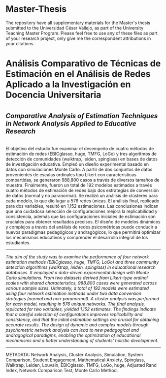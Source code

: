 # Master-Thesis
 
The repository have all supplementary materials for the Master's thesis submitted to the Universidad César Vallejo, as part of the University Teaching Master Program. Please feel free to use any of these files as part of your research project, only give me the correspondent attributions in your citations.

<h1> Análisis Comparativo de Técnicas de Estimación en el Análisis de Redes Aplicado a la Investigación en Docencia Universitaria <h1/> 
<h2> <i> Comparative Analysis of Estimation Techniques in Network Analysis Applied to Educative Research </i> </h2>
<br>
El objetivo del estudio fue examinar el desempeño de cuatro métodos de estimación de redes (EBICglasso, huge, TMFG, LoGo) y tres algoritmos de detección de comunidades (walktrap, leiden, spinglass) en bases de datos de investigación educativa. Empleó un diseño experimental basado en datos con simulaciones Monte Carlo. A partir de dos conjuntos de datos provenientes de escalas ordinales tipo Likert con características compartidas, se generaron 988,800 casos a través de diversos tamaños de muestra. Finalmente, fueron un total de 192 modelos estimados a través cuatro métodos de estimación de redes bajo dos estrategias de conversión de datos (normal y no paranormal). Se realizó un análisis de clústeres para cada modelo, lo que dio lugar a 576 redes únicas. El análisis final, replicado para dos variables, resultó en 1,152 estimaciones. Las conclusiones indican que una cuidadosa selección de configuraciones mejora la replicabilidad y consistencia, además que las configuraciones iniciales de estimación son cruciales para obtener resultados precisos. El diseño de modelos dinámicos y complejos a través del análisis de redes psicométricas puede conducir a nuevos paradigmas pedagógicos y andragógicos, lo que permitirá optimizar los mecanismos educativos y comprender el desarrollo integral de los estudiantes. <hr>
<i>The aim of the study was to examine the performance of four network estimation methods (EBICglasso, huge, TMFG, LoGo) and three community detection algorithms (walktrap, leiden, spinglass) in educational research databases. It employed a data-driven experimental design with Monte Carlo simulations. From two datasets derived from Likert-type ordinal scales with shared characteristics, 988,800 cases were generated across various sample sizes. Ultimately, a total of 192 models were estimated using four network estimation methods under two data conversion strategies (normal and non-paranormal). A cluster analysis was performed for each model, resulting in 576 unique networks. The final analysis, replicated for two variables, yielded 1,152 estimates. The findings indicate that a careful selection of configurations improves replicability and consistency, and that the initial estimation settings are crucial for obtaining accurate results. The design of dynamic and complex models through psychometric network analysis can lead to new pedagogical and andragogical paradigms, enabling the optimization of educational mechanisms and a better understanding of students' holistic development.</i>

<hr>
METADATA: Network Analysis, Cluster Analysis, Simulation, System Comparison, Student Engagement, Mathematical Anxiety, Spinglass, Walktrap, Leiden, Louvain, EBICglasso, TMFG, LoGo, huge, Adjusted Rand Index, Network Comparison Test, Monte Carlo Method.
